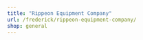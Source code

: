 ```yaml
---
title: "Rippeon Equipment Company"
url: /frederick/rippeon-equipment-company/
shop: general
---
```

